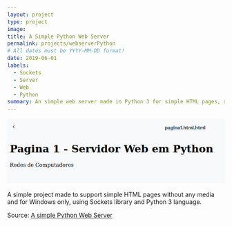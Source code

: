 ```yaml
---
layout: project
type: project
image: 
title: A Simple Python Web Server
permalink: projects/webserverPython
# All dates must be YYYY-MM-DD format!
date: 2019-06-01
labels:
  - Sockets
  - Server
  - Web
  - Python
summary: An simple web server made in Python 3 for simple HTML pages, does not support media.
---
```


<img class="ui medium right floated rounded image" src="../images/Pagina1WebServer.png">

A simple project made to support simple HTML pages without any media and for Windows only, using Sockets library and Python 3 language. 
 
Source: <a href="https://github.com/Diolante/Servidor-Web-Simples-em-Python"><i class="large github icon"></i>A simple Python Web Server</a>

